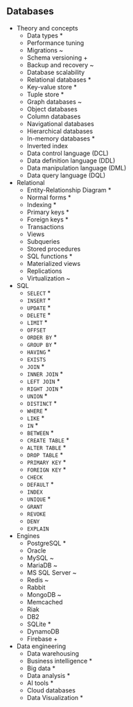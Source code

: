 ## Databases

- Theory and concepts
  - Data types *
  - Performance tuning
  - Migrations ~
  - Schema versioning +
  - Backup and recovery ~
  - Database scalability
  - Relational databases *
  - Key-value store *
  - Tuple store *
  - Graph databases ~
  - Object databases
  - Column databases
  - Navigational databases
  - Hierarchical databases
  - In-memory databases *
  - Inverted index
  - Data control language (DCL)
  - Data definition language (DDL)
  - Data manipulation language (DML)
  - Data query language (DQL)
- Relational
  - Entity-Relationship Diagram *
  - Normal forms *
  - Indexing *
  - Primary keys *
  - Foreign keys *
  - Transactions
  - Views
  - Subqueries
  - Stored procedures
  - SQL functions *
  - Materialized views
  - Replications
  - Virtualization ~
- SQL
  - `SELECT` *
  - `INSERT` *
  - `UPDATE` *
  - `DELETE` *
  - `LIMIT` *
  - `OFFSET`
  - `ORDER BY` *
  - `GROUP BY` *
  - `HAVING` *
  - `EXISTS`
  - `JOIN` *
  - `INNER JOIN` *
  - `LEFT JOIN` *
  - `RIGHT JOIN` *
  - `UNION` *
  - `DISTINCT` *
  - `WHERE` *
  - `LIKE` *
  - `IN` *
  - `BETWEEN` *
  - `CREATE TABLE` *
  - `ALTER TABLE` *
  - `DROP TABLE` *
  - `PRIMARY KEY` *
  - `FOREIGN KEY` *
  - `CHECK`
  - `DEFAULT` *
  - `INDEX`
  - `UNIQUE` *
  - `GRANT`
  - `REVOKE`
  - `DENY`
  - `EXPLAIN`
- Engines
  - PostgreSQL *
  - Oracle
  - MySQL ~
  - MariaDB ~
  - MS SQL Server ~
  - Redis ~
  - Rabbit
  - MongoDB ~
  - Memcached
  - Riak
  - DB2
  - SQLite *
  - DynamoDB
  - Firebase +
- Data engineering
  - Data warehousing
  - Business intelligence *
  - Big data *
  - Data analysis *
  - AI tools *
  - Cloud databases
  - Data Visualization *
